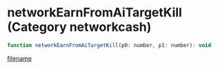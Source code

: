 # networkEarnFromAiTargetKill (Category networkcash)

```js
function networkEarnFromAiTargetKill(p0: number, p1: number): void
```

[filename](networkEarnFromAiTargetKill_m.md ':include')